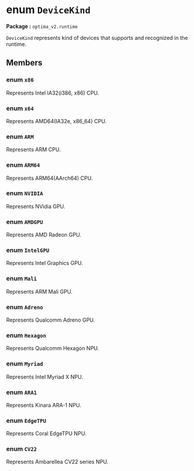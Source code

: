 enum `DeviceKind`
=================
__Package :__  `optima_v2.runtime`

`DeviceKind` represents kind of devices that supports and recognized in the runtime.

## Members
### enum `x86` 
Represents Intel IA32(i386, x86) CPU.

### enum `x64` 
Represents AMD64(IA32e, x86_64) CPU.

### enum `ARM` 
Represents ARM CPU.

### enum `ARM64`
Represents ARM64(AArch64) CPU.

### enum `NVIDIA`
Represents NVidia GPU.

### enum `AMDGPU`
Represents AMD Radeon GPU.

### enum `IntelGPU`
Represents Intel Graphics GPU.

### enum `Mali`
Represents ARM Mali GPU.

### enum `Adreno`
Represents Qualcomm Adreno GPU.

### enum `Hexagon`
Represents Qualcomm Hexagon NPU.

### enum `Myriad`
Represents Intel Myriad X NPU.

### enum `ARA1`
Represents Kinara ARA-1 NPU.

### enum `EdgeTPU`
Represents Coral EdgeTPU NPU.

### enum `CV22`
Represents Ambarellea CV22 series NPU.

